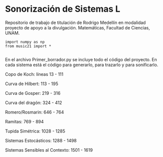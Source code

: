 # Sonorización de Sistemas L

Repositorio de trabajo de titulación de Rodrigo Medellín en modalidad proyecto de apoyo a la divulgación. 
Matemáticas, Facultad de Ciencias, UNAM. 

```
import numpy as np
from music21 import *


```
En el archivo Primer_borrador.py se incluye todo el código del proyecto. En cada sistema está el código para generarlo, para trazarlo y para sonificarlo. 

Copo de Koch: líneas 13 - 111

Curva de Hilbert: 113 - 195

Curva de Gosper: 219 - 316

Curva del dragón: 324 - 412

Romero/Rosmarin: 646 - 764

Ramitas: 769 - 894

Tupida Simétrica: 1028 - 1285

Sistemas Estocásticos: 1288 - 1498

Sistemas Sensibles al Contexto: 1501 - 1619

